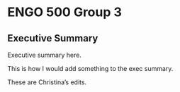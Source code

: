 # ENGO 500 Group 3

## Executive Summary

Executive summary here.


This is how I would add something to the exec summary.

These are Christina’s edits.
